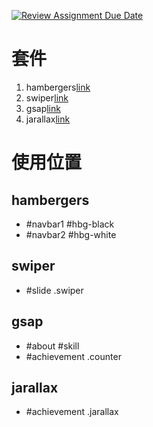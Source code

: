 [![Review Assignment Due Date](https://classroom.github.com/assets/deadline-readme-button-24ddc0f5d75046c5622901739e7c5dd533143b0c8e959d652212380cedb1ea36.svg)](https://classroom.github.com/a/C_yB551Y)

# 套件
1. hambergers[link](https://www.npmjs.com/package/hamburgers)
2. swiper[link](https://www.npmjs.com/package/swiper)
3. gsap[link](https://www.npmjs.com/package/gasp)
4. jarallax[link](https://www.npmjs.com/package/jarallax)

# 使用位置
## hambergers
- #navbar1 #hbg-black
- #navbar2 #hbg-white

## swiper
- #slide .swiper

## gsap
- #about #skill
- #achievement .counter

## jarallax
- #achievement .jarallax